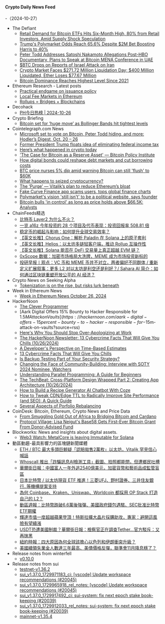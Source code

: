 #### Crypto Daily News Feed
-（2024-10-27）

- The Defiant
  - [Retail Demand for Bitcoin ETFs Hits Six-Month High, 80% from Retail Investors, Amid Supply Shock Speculation](https://thedefiant.io/news/markets/retail-demand-bitcoin-etfs-hits-six-month-high-80-retail-investors-amid-supply-edcd7fb3)
  - [Trump's Polymarket Odds Reach 65.6% Despite $2M Bet Boosting Harris to 40%](https://thedefiant.io/news/regulation/trump-s-polymarket-odds-reach-65-6-despite-2m-bet-boosting-harris-to-40-7f13f672)
  - [Peter Todd Addresses Satoshi Nakamoto Allegations Post-HBO Documentary, Plans to Speak at Bitcoin MENA Conference in UAE](https://thedefiant.io/news/people/peter-todd-addresses-satoshi-nakamoto-allegations-post-hbo-documentary-plans-to-ec83f121)
  - [$BTC Drops on Reports of Israel Attack on Iran](https://thedefiant.io/news/markets/btc-drops-on-reports-israel-attack-on-iran-36cd9df7)
  - [Crypto Market Faces $271.72 Million Liquidation Day; $400 Million Liquidated, Ether Loses $77.67 Million](https://thedefiant.io/news/markets/crypto-market-faces-271-72-million-liquidation-day-400-million-liquidated-ether-fce22dcc)
  - [Bitcoin Dominance Reaches Highest Level Since 2021](https://thedefiant.io/news/markets/bitcoin-dominance-reaches-highest-level-since-2021)
- Ethereum Research - Latest posts
  - [Practical endgame on issuance policy](https://ethresear.ch/t/practical-endgame-on-issuance-policy/20747#post_6)
  - [Local Fee Markets in Ethereum](https://ethresear.ch/t/local-fee-markets-in-ethereum/20754#post_6)
  - [Rollups = Bridges + Blockchains](https://ethresear.ch/t/rollups-bridges-blockchains/15739#post_6)
- Decohack
  - [PH今日热榜 | 2024-10-26](https://decohack.com/producthunt-daily-2024-10-26/)
- Crypto Briefing
  - [Bitcoin set for ‘huge move’ as Bollinger Bands hit tightest levels](https://cryptobriefing.com/bitcoin-bollinger-bands-move/)
- Cointelegraph.com News
  - [Microsoft set to vote on Bitcoin, Peter Todd hiding, and more: Hodler’s Digest, Oct. 20 – 26](https://cointelegraph.com/magazine/microsoft-bitcoin-vote-peter-todd-satoshi-bitfinex-wallet-hack-hodlers-digest/?utm_source=rss_feed&utm_medium=rss&utm_campaign=rss_partner_inbound)
  - [Former President Trump floats idea of eliminating federal income tax](https://cointelegraph.com/news/trump-floats-idea-eliminating-federal-income-tax?utm_source=rss_feed&utm_medium=rss&utm_campaign=rss_partner_inbound)
  - [Here’s what happened in crypto today](https://cointelegraph.com/news/what-happened-in-crypto-today?utm_source=rss_feed&utm_medium=rss&utm_campaign=rss_partner_inbound)
  - [&#039;The Case for Bitcoin as a Reserve Asset&#039; — Bitcoin Policy Institute](https://cointelegraph.com/news/the-case-bitcoin-reserve-asset-bitcoin-policy-institute?utm_source=rss_feed&utm_medium=rss&utm_campaign=rss_partner_inbound)
  - [How digital bonds could reshape debt markets and cut borrowing costs](https://cointelegraph.com/news/digital-bonds-blockchain-government-debt-market-impact?utm_source=rss_feed&utm_medium=rss&utm_campaign=rss_partner_inbound)
  - [BTC price nurses 5% dip amid warning Bitcoin can still &#039;flush&#039; to $60K](https://cointelegraph.com/news/btc-price-nurses-5-dip-warning-bitcoin-60k?utm_source=rss_feed&utm_medium=rss&utm_campaign=rss_partner_inbound)
  - [What happens to seized cryptocurrency?](https://cointelegraph.com/explained/what-happens-to-seized-cryptocurrency?utm_source=rss_feed&utm_medium=rss&utm_campaign=rss_partner_inbound)
  - [The ‘Purge’ — Vitalik’s plan to reduce Ethereum’s bloat](https://cointelegraph.com/news/vitalik-buterin-ethereum-purge-plan-reduce-blockchain-bloat?utm_source=rss_feed&utm_medium=rss&utm_campaign=rss_partner_inbound)
  - [Fake Curve Finance app scams users, tops global finance charts](https://cointelegraph.com/news/fake-curve-finance-app-scams-users-tops-finance-charts?utm_source=rss_feed&utm_medium=rss&utm_campaign=rss_partner_inbound)
  - [Polymarket&#039;s vision &#039;still isn&#039;t&#039; to be a political website, says founder](https://cointelegraph.com/news/polymarket-shayne-coplan-united-states-election-political-website-claims?utm_source=rss_feed&utm_medium=rss&utm_campaign=rss_partner_inbound)
  - [Bitcoin bulls &#039;in control&#039; as long as price holds above $66.5K: Analysts](https://cointelegraph.com/news/bitcoin-bulls-btc-price-key-moving-averages-crypto-analysts-kraken?utm_source=rss_feed&utm_medium=rss&utm_campaign=rss_partner_inbound)
- ChainFeeds精选
  - [比特币 Layer2 为什么不火？](https://www.chainfeeds.xyz/feed/detail/5e9b6cc9-a2e9-487c-af21-e3fe9d98b78a)
  - [一览 a16z 今年投资的 28 个项目及代币表现：投资回报率 508.81 倍](https://www.chainfeeds.xyz/feed/detail/ada75834-de29-4b41-9844-820aaf135b22)
  - [稳定币的崛起与影响：如何提升全球交易效率？](https://www.chainfeeds.xyz/feed/detail/4d90a4e9-729f-4d67-bb17-9e3ebaf3d467)
  - [【英文长推】Chorus One：解析 Paladin 在 Solana 上的原子套利](https://www.chainfeeds.xyz/feed/detail/26d3443f-4843-4075-8a99-bb672468f9a9)
  - [【英文长推】Helios：以太坊多链轻客户端，推动 Rollup 互操作性](https://www.chainfeeds.xyz/feed/detail/b6bf3cc6-b82f-43b5-b16a-c5cec975a07d)
  - [【英文长推】Solana 能否在 DeFi 交易量上真正超越 EVM 链？](https://www.chainfeeds.xyz/feed/detail/dc3ad83e-4841-450d-ba46-605635e98989)
  - [0xScope 数据：加密市场格局大洗牌，MEME 成为市场投资新标的](https://www.chainfeeds.xyz/feed/detail/fed0c903-ffc7-4754-b656-7e586233a86b)
  - [投研早报丨观点：VC 币和 MEME 币并不对立，两者偏好不同群体 / 重新定义扩展叙事：更多 L2 对以太坊是利空还是利好？/ Sahara AI 简介：如何通过区块链重塑开放公平的 AI 经济？](https://substack.chainfeeds.xyz/p/vc-meme-l2-sahara-ai-ai)
- Crypto News on Seeking Alpha
  - [Tokenization is on the rise, but risks lurk beneath](https://seekingalpha.com/news/4206072-tokenization-is-on-the-rise-but-risks-lurk-beneath?utm_source=feed_news_crypto&utm_medium=referral&feed_item_type=news)
- Week in Ethereum News
  - [Week in Ethereum News  October 26, 2024](https://weekinethereumnews.com/week-in-ethereum-news-october-26-2024/)
- HackerNoon
  - [The Clever Programmer](https://hackernoon.com/the-clever-programmer?source=rss)
  - [Aark Digital Offers 15% Bounty to Hacker Responsible for $1.5M Attack on Vaults](https://hackernoon.com/aark-digital-offers-15percent-bounty-to-hacker-responsible-for-$15m-attack-on-vaults?source=rss)
  - [Here's Why You Should Stop Over-Apologizing at Work](https://hackernoon.com/heres-why-you-should-stop-over-apologizing-at-work?source=rss)
  - [The HackerNoon Newsletter: 13 Cybercrime Facts That Will Give You Chills (10/26/2024)](https://hackernoon.com/10-26-2024-newsletter?source=rss)
  - [A Developer's Perspective on Time-Based Estimates](https://hackernoon.com/a-developers-perspective-on-time-based-estimates?source=rss)
  - [13 Cybercrime Facts That Will Give You Chills](https://hackernoon.com/13-cybercrime-facts-that-will-give-you-chills?source=rss)
  - [Is Backup Testing Part of Your Security Strategy?](https://hackernoon.com/is-backup-testing-part-of-your-security-strategy?source=rss)
  - [Changing the Face of Community-Building: Interview with SOTY 2024 Nominee, Watchers](https://hackernoon.com/changing-the-face-of-community-building-interview-with-soty-2024-nominee-watchers?source=rss)
  - [Understanding Parallel Programming: A Guide for Beginners](https://hackernoon.com/understanding-parallel-programming-a-guide-for-beginners?source=rss)
  - [The TechBeat: Cross-Platform Design Wrapped Part 2: Creating App Architecture  (10/26/2024)](https://hackernoon.com/10-26-2024-techbeat?source=rss)
  - [How to Build a Recipe Generator AI Chatbot With Coze](https://hackernoon.com/how-to-build-a-recipe-generator-ai-chatbot-with-coze?source=rss)
  - [How to Tweak CDN/Edge TTL to Radically Improve Site Performance (and SEO): A Quick Guide](https://hackernoon.com/how-to-tweak-cdnedge-ttl-to-radically-improve-site-performance-and-seo-a-quick-guide?source=rss)
  - [Several Aspects of Porfolio Rebalancing](https://hackernoon.com/several-aspects-of-porfolio-rebalancing?source=rss)
- CoinDesk: Bitcoin, Ethereum, Crypto News and Price Data
  - [From Smuggling Gold Out of Africa to Bridging Bitcoin and Cardano](https://www.coindesk.com/policy/2024/10/26/from-smuggling-gold-out-of-africa-to-bridging-bitcoin-and-cardano/?utm_medium=referral&utm_source=rss&utm_campaign=headlines)
  - [Protocol Village: Lisa Neigut's Base58 Gets First-Ever Bitcoin Grant From Donor-Advised Fund](https://www.coindesk.com/tech/2024/10/23/protocol-village/?utm_medium=referral&utm_source=rss&utm_campaign=headlines)
- Blockworks: News and insights about digital assets.
  - [Web3 Watch: MetalCore is leaving Immutable for Solana](https://blockworks.co/news/metalcore-web3-game-leaves-immutable-for-solana)
- 動區動趨-最具影響力的區塊鏈新聞媒體
  - [ETH / BTC 最大多頭巨鯨疑「認賠拋售2萬枚」以太坊，Vitalik 罕見信心喊話](https://www.blocktempo.com/whales-accelerate-escape-from-ethereum/)
  - [Whoscall 推出「詐騙訊息AI檢測工具」截圖、拍照都能問，但遭鄉民吐槽](https://www.blocktempo.com/whoscall-launches-free-ai-tool-for-scam-message-detection/)
  - [華爾街日報：中國富人一年外逃2540億美元，加密貨幣和藝術品成監管盲區](https://www.blocktempo.com/wall-street-journal-more-than-250-billion-fled-china/)
  - [日本比特幣 / 以太坊現貨 ETF 推進！三菱UFJ、野村證券、三井住友銀行..等機構提案支持](https://www.blocktempo.com/mitsubishi-ufj-nomura-securities-and-other-institutions-prioritize-support-for-bitcoin-and-ethereum-etfs/)
  - [為何 Coinbase、Kraken、Uniswap、Worldcoin 都採用  OP Stack 打造自己的 L2？](https://www.blocktempo.com/op-stack-technology-is-wildly-popular/)
  - [動區週報：比特幣跌破6.6萬後強彈、美國政府錢包遇駭、SEC批准比特幣ETF期權](https://www.blocktempo.com/quick-look-at-this-week-market-dynamics-and-analysis-1026/)
  - [輝達市值一度超越蘋果登頂！特斯拉擴大晶片採購助攻，專家：避開這風險有望續漲](https://www.blocktempo.com/nvidias-market-cap-briefly-surpasses-apple-becoming-the-worlds-largest/)
  - [USDT恐遭美國制裁？華爾街日報：檢察官正在調查Tether…官方駁斥：又再抹黑](https://www.blocktempo.com/wsj-reveals-tether-is-under-investigation-by-us-prosecutors/)
  - [紐約時報：四大原因為何全球該擔心以色列和伊朗衝突升級？](https://www.blocktempo.com/why-the-world-is-worried-about-escalating-conflict-between-israel-and-iran/)
  - [美國續領失業金人數達三年最高、美債價格反彈，聯準會11月降息穩了？](https://www.blocktempo.com/number-of-americans-claiming-unemployment-benefits-drops/)
- Release notes from winterfell
  - [v0.10.0](https://github.com/facebook/winterfell/releases/tag/v0.10.0)
- Release notes from sui
  - [testnet-v1.36.2](https://github.com/MystenLabs/sui/releases/tag/testnet-v1.36.2)
  - [sui_v1.37.0_1729971183_ci: [vscode] Update workspace recommendations (#20045)](https://github.com/MystenLabs/sui/releases/tag/sui_v1.37.0_1729971183_ci)
  - [sui_v1.37.0_1729965918_rel_notes: [vscode] Update workspace recommendations (#20045)](https://github.com/MystenLabs/sui/releases/tag/sui_v1.37.0_1729965918_rel_notes)
  - [sui_v1.37.0_1729917492_ci: sui-system: fix next epoch stake book-keeping (#20039)](https://github.com/MystenLabs/sui/releases/tag/sui_v1.37.0_1729917492_ci)
  - [sui_v1.37.0_1729912033_rel_notes: sui-system: fix next epoch stake book-keeping (#20039)](https://github.com/MystenLabs/sui/releases/tag/sui_v1.37.0_1729912033_rel_notes)
  - [mainnet-v1.35.4](https://github.com/MystenLabs/sui/releases/tag/mainnet-v1.35.4)
